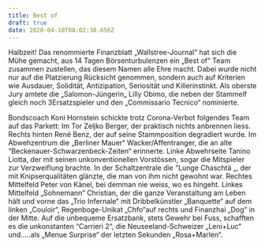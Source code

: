 ```yaml
---
title: Best of
draft: true
date: 2020-04-10T08:02:38.656Z
---
```

Halbzeit! Das renommierte Finanzblatt „Wallstree-Journal“ hat sich die Mühe gemacht, aus 14 Tagen Börsenturbulenzen ein „Best of“ Team zusammen zustellen, das diesem Namen alle Ehre macht. Dabei wurde nicht nur auf die Platzierung Rücksicht genommen, sondern auch auf Kriterien wie Ausdauer, Solidität, Antizipation, Seriosität und Killerinstinkt. Als oberste Jury amtete die „Salomon-Jüngerin„ Lilly Obimo, die neben der Stammelf  gleich noch 3Ersatzspieler und den „Commissario Tecnico“  nominierte.

Bondscoach Koni Hornstein schickte trotz Corona-Verbot folgendes Team auf das Parkett: Im Tor Zeljko Berger, der praktisch nichts anbrennen liess. Rechts hinten René Benz, der auf seine Stammposition degradiert wurde. Im Abwehzentrum die „Berliner Mauer“ Wacker/Affentranger, die an alte “Beckenauer-Schwarzenbeck-Zeiten“ erinnerte. Linke Abwehrseite Tanino Liotta, der mit seinen unkonventionellen Vorstössen, sogar die Mitspieler zur Verzweiflung brachte. In der Schaltzentrale die “Lunge Chaschtä „, der mit Knipserqualitäten glänzte, die man von ihm nicht gewohnt war. Rechtes Mittelfeld Peter von Känel, bei demman nie weiss, wo es hingeht. Linkes Mittelfeld „Sohnemann“ Christian, der die ganze Veranstaltung am Leben hält und vorne das „Trio Infernale“ mit Dribbelkünstler „Banquette“ auf dem linken „Couloir“, Regenboge-Unikat „Chfo“auf rechts und Finanzhai „Dog“ in der Mitte. Auf die unbequeme Ersatzbank, stets Gewehr bei Fuss, schafften es die unkonstanten “Carrieri 2“, die Neuseeland-Schweizer „Leni+Luc“ und.....als „Menue Surprise“ der letzten Sekunden „Rosa+Marlen“.